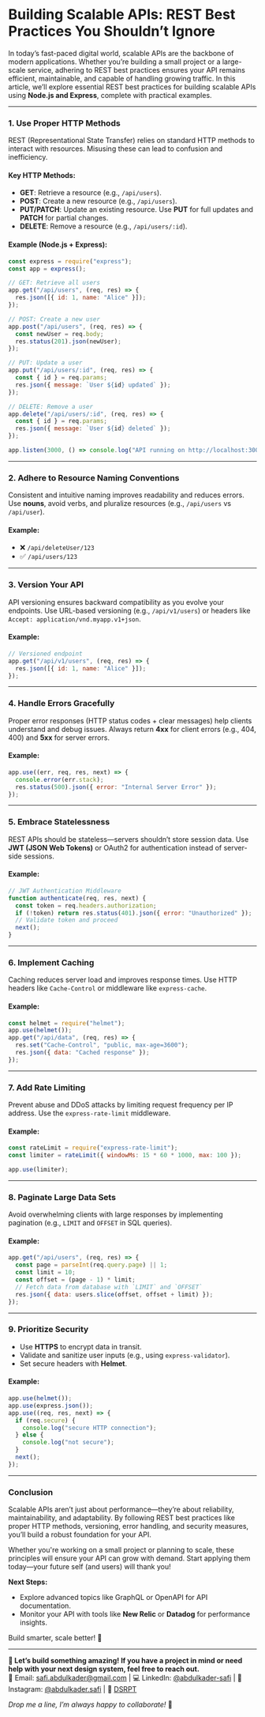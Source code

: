 # Building Scalable APIs: REST Best Practices You Shouldn’t Ignore

In today’s fast-paced digital world, scalable APIs are the backbone of modern applications. Whether you’re building a small project or a large-scale service, adhering to REST best practices ensures your API remains efficient, maintainable, and capable of handling growing traffic. In this article, we’ll explore essential REST best practices for building scalable APIs using **Node.js and Express**, complete with practical examples.

---

### 1. **Use Proper HTTP Methods**

REST (Representational State Transfer) relies on standard HTTP methods to interact with resources. Misusing these can lead to confusion and inefficiency.

#### Key HTTP Methods:

- **GET**: Retrieve a resource (e.g., `/api/users`).
- **POST**: Create a new resource (e.g., `/api/users`).
- **PUT/PATCH**: Update an existing resource. Use **PUT** for full updates and **PATCH** for partial changes.
- **DELETE**: Remove a resource (e.g., `/api/users/:id`).

#### Example (Node.js + Express):

```javascript
const express = require("express");
const app = express();

// GET: Retrieve all users
app.get("/api/users", (req, res) => {
  res.json([{ id: 1, name: "Alice" }]);
});

// POST: Create a new user
app.post("/api/users", (req, res) => {
  const newUser = req.body;
  res.status(201).json(newUser);
});

// PUT: Update a user
app.put("/api/users/:id", (req, res) => {
  const { id } = req.params;
  res.json({ message: `User ${id} updated` });
});

// DELETE: Remove a user
app.delete("/api/users/:id", (req, res) => {
  const { id } = req.params;
  res.json({ message: `User ${id} deleted` });
});

app.listen(3000, () => console.log("API running on http://localhost:3000"));
```

---

### 2. **Adhere to Resource Naming Conventions**

Consistent and intuitive naming improves readability and reduces errors. Use **nouns**, avoid verbs, and pluralize resources (e.g., `/api/users` vs `/api/user`).

#### Example:

- ❌ `/api/deleteUser/123`
- ✅ `/api/users/123`

---

### 3. **Version Your API**

API versioning ensures backward compatibility as you evolve your endpoints. Use URL-based versioning (e.g., `/api/v1/users`) or headers like `Accept: application/vnd.myapp.v1+json`.

#### Example:

```javascript
// Versioned endpoint
app.get("/api/v1/users", (req, res) => {
  res.json([{ id: 1, name: "Alice" }]);
});
```

---

### 4. **Handle Errors Gracefully**

Proper error responses (HTTP status codes + clear messages) help clients understand and debug issues. Always return **4xx** for client errors (e.g., 404, 400) and **5xx** for server errors.

#### Example:

```javascript
app.use((err, req, res, next) => {
  console.error(err.stack);
  res.status(500).json({ error: "Internal Server Error" });
});
```

---

### 5. **Embrace Statelessness**

REST APIs should be stateless—servers shouldn’t store session data. Use **JWT (JSON Web Tokens)** or OAuth2 for authentication instead of server-side sessions.

#### Example:

```javascript
// JWT Authentication Middleware
function authenticate(req, res, next) {
  const token = req.headers.authorization;
  if (!token) return res.status(401).json({ error: "Unauthorized" });
  // Validate token and proceed
  next();
}
```

---

### 6. **Implement Caching**

Caching reduces server load and improves response times. Use HTTP headers like `Cache-Control` or middleware like `express-cache`.

#### Example:

```javascript
const helmet = require("helmet");
app.use(helmet());
app.get("/api/data", (req, res) => {
  res.set("Cache-Control", "public, max-age=3600");
  res.json({ data: "Cached response" });
});
```

---

### 7. **Add Rate Limiting**

Prevent abuse and DDoS attacks by limiting request frequency per IP address. Use the `express-rate-limit` middleware.

#### Example:

```javascript
const rateLimit = require("express-rate-limit");
const limiter = rateLimit({ windowMs: 15 * 60 * 1000, max: 100 });

app.use(limiter);
```

---

### 8. **Paginate Large Data Sets**

Avoid overwhelming clients with large responses by implementing pagination (e.g., `LIMIT` and `OFFSET` in SQL queries).

#### Example:

```javascript
app.get("/api/users", (req, res) => {
  const page = parseInt(req.query.page) || 1;
  const limit = 10;
  const offset = (page - 1) * limit;
  // Fetch data from database with `LIMIT` and `OFFSET`
  res.json({ data: users.slice(offset, offset + limit) });
});
```

---

### 9. **Prioritize Security**

- Use **HTTPS** to encrypt data in transit.
- Validate and sanitize user inputs (e.g., using `express-validator`).
- Set secure headers with **Helmet**.

#### Example:

```javascript
app.use(helmet());
app.use(express.json());
app.use((req, res, next) => {
  if (req.secure) {
    console.log("secure HTTP connection");
  } else {
    console.log("not secure");
  }
  next();
});
```

---

### **Conclusion**

Scalable APIs aren’t just about performance—they’re about reliability, maintainability, and adaptability. By following REST best practices like proper HTTP methods, versioning, error handling, and security measures, you’ll build a robust foundation for your API.

Whether you're working on a small project or planning to scale, these principles will ensure your API can grow with demand. Start applying them today—your future self (and users) will thank you!

**Next Steps:**

- Explore advanced topics like GraphQL or OpenAPI for API documentation.
- Monitor your API with tools like **New Relic** or **Datadog** for performance insights.

Build smarter, scale better! 🚀

---

**🚀 Let’s build something amazing! If you have a project in mind or need help with your next design system, feel free to reach out.**  
📧 Email: [safi.abdulkader@gmail.com](mailto:safi.abdulkader@gmail.com) | 💻 LinkedIn: [@abdulkader-safi](https://www.linkedin.com/in/abdulkader-safi/) | 📱 Instagram: [@abdulkader.safi](https://www.instagram.com/abdulkader.safi/) | 🏢 [DSRPT](https://www.dsrpt.com.au/kw/contact)

_Drop me a line, I’m always happy to collaborate!_ 🚀

